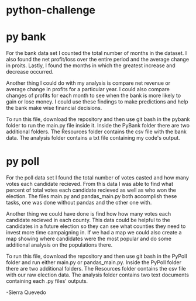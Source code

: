 # python-challenge

# py bank
For the bank data set I counted the total number of months in the dataset. I also found the net profit/loss over the entire period and the average change in proits. Lastly, I found the months in which the greatest increase and decrease occurred. 

Another thing I could do with my analysis is compare net revenue or average change in profits for a particular year. I could also compare changes of profits for each month to see when the bank is more likely to gain or lose money. I could use these findings to make predictions and help the bank make wise financial decisions.

To run this file, download the repository and then use git bash in the pybank folder to run the main.py file inside it. Inside the PyBank folder there are two additional folders. The Resources folder contains the csv file with the bank data. The analysis folder contains a txt file containing my code's output. 


# py poll
For the poll data set I found the total number of votes casted and how many votes each candidate recieved. From this data I was able to find what percent of total votes each candidate recieved as well as who won the election. The files main.py and pandas_main.py both accomplish these tasks, one was done without pandas and the other one with. 

Another thing we could have done is find how how many votes each candidate recieved in each county. This data could be helpful to the candidates in a future election so they can see what counties they need to invest more time campaigning in. If we had a map we could also create a map showing where candidates were the most popular and do some additional analysis on the populations there. 

To run this file, download the repository and then use git bash in the PyPoll folder and run either main.py or pandas_main.py. Inside the PyPoll folder there are two additional folders. The Resources folder contains the csv file with our raw election data. The analysis folder contains two text documents containing each .py files' outputs. 

-Sierra Quevedo